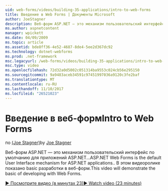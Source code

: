 ```yaml
---
uid: web-forms/videos/building-35-applications/intro-to-web-forms
title: Введение в Web Forms | Документы Microsoft
author: JoeStagner
description: Веб-форм ASP.NET — это механизм пользовательский интерфейс по умолчанию для приложений ASP.NET... В этом видеоролике показано basic разработки в веб-форм.
ms.author: aspnetcontent
manager: wpickett
ms.date: 04/09/2009
ms.topic: article
ms.assetid: bde8ff36-4e52-4687-8de4-5ee2d367dc92
ms.technology: dotnet-webforms
ms.prod: .net-framework
msc.legacyurl: /web-forms/videos/building-35-applications/intro-to-web-forms
msc.type: video
ms.openlocfilehash: 72d32a0d5002c051314ba9553c024cb56e295150
ms.sourcegitcommit: 9a9483aceb34591c97451997036a9120c3fe2baf
ms.translationtype: MT
ms.contentlocale: ru-RU
ms.lasthandoff: 11/10/2017
ms.locfileid: "26521023"
---
```

<a name="intro-to-web-forms"></a><span data-ttu-id="6b7b5-104">Введение в веб-форм</span><span class="sxs-lookup"><span data-stu-id="6b7b5-104">Intro to Web Forms</span></span>
====================
<span data-ttu-id="6b7b5-105">по [(Joe Stagner)](https://github.com/JoeStagner)</span><span class="sxs-lookup"><span data-stu-id="6b7b5-105">by [Joe Stagner](https://github.com/JoeStagner)</span></span>

<span data-ttu-id="6b7b5-106">Веб-форм ASP.NET — это механизм пользовательский интерфейс по умолчанию для приложений ASP.NET...</span><span class="sxs-lookup"><span data-stu-id="6b7b5-106">ASP.NET Web Forms is the default User Interface mechanism for ASP.NET applications..</span></span> <span data-ttu-id="6b7b5-107">В этом видеоролике показано basic разработки в веб-форм.</span><span class="sxs-lookup"><span data-stu-id="6b7b5-107">This video will demonstrate the basic of developing with Web Forms.</span></span>

[<span data-ttu-id="6b7b5-108">&#9654; Посмотрите видео (в минутах 23)</span><span class="sxs-lookup"><span data-stu-id="6b7b5-108">&#9654; Watch video (23 minutes)</span></span>](https://channel9.msdn.com/Blogs/ASP-NET-Site-Videos/intro-to-web-forms)
